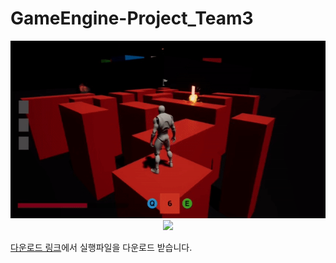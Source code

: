 # GameEngine-Project_Team3

<center><img src="Image/1.gif"></img>
</center>

<center><img src="Image/2.gif"></img>
</center>

[다운로드 링크](https://drive.google.com/file/d/1IId4Ihhj1zkCqFeQtAvk97L9VCSRXlDs/view)에서 실행파일을 다운로드 받습니다.
